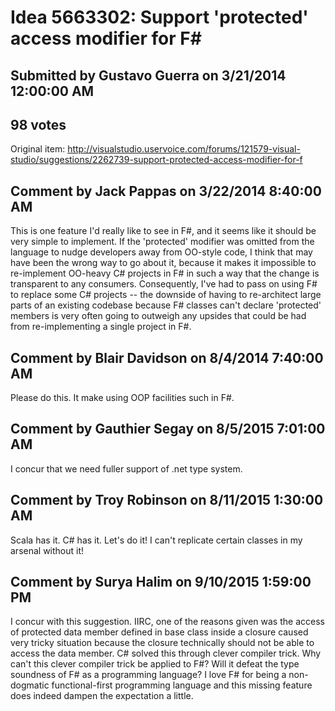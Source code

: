 # Idea 5663302: Support 'protected' access modifier for F# #

## Submitted by Gustavo Guerra on 3/21/2014 12:00:00 AM

## 98 votes

Original item: http://visualstudio.uservoice.com/forums/121579-visual-studio/suggestions/2262739-support-protected-access-modifier-for-f




## Comment by Jack Pappas on 3/22/2014 8:40:00 AM

This is one feature I'd really like to see in F#, and it seems like it should be very simple to implement. If the 'protected' modifier was omitted from the language to nudge developers away from OO-style code, I think that may have been the wrong way to go about it, because it makes it impossible to re-implement OO-heavy C# projects in F# in such a way that the change is transparent to any consumers. Consequently, I've had to pass on using F# to replace some C# projects -- the downside of having to re-architect large parts of an existing codebase because F# classes can't declare 'protected' members is very often going to outweigh any upsides that could be had from re-implementing a single project in F#.

## Comment by Blair Davidson on 8/4/2014 7:40:00 AM

Please do this. It make using OOP facilities such in F#.

## Comment by Gauthier Segay on 8/5/2015 7:01:00 AM

I concur that we need fuller support of .net type system.

## Comment by Troy Robinson on 8/11/2015 1:30:00 AM

Scala has it. C# has it. Let's do it! I can't replicate certain classes in my arsenal without it!

## Comment by Surya Halim on 9/10/2015 1:59:00 PM

I concur with this suggestion. IIRC, one of the reasons given was the access of protected data member defined in base class inside a closure caused very tricky situation because the closure technically should not be able to access the data member. C# solved this through clever compiler trick. Why can't this clever compiler trick be applied to F#? Will it defeat the type soundness of F# as a programming language?
I love F# for being a non-dogmatic functional-first programming language and this missing feature does indeed dampen the expectation a little.

